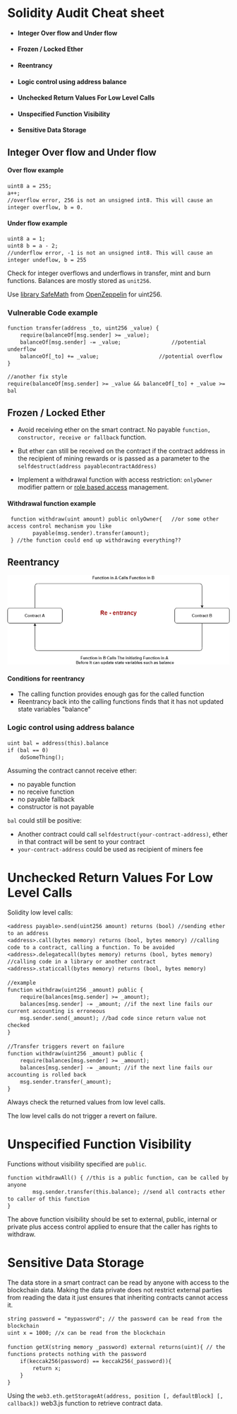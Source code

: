 # Solidity Audit Cheat sheet

* #### Integer Over flow and Under flow

* #### Frozen / Locked Ether

* #### Reentrancy

* #### Logic control using address balance

* #### Unchecked Return Values For Low Level Calls

* #### Unspecified Function Visibility

* #### Sensitive Data Storage

## Integer Over flow and Under flow 

#### Over flow example

 ```solidity
 uint8 a = 255;
 a++; 
 //overflow error, 256 is not an unsigned int8. This will cause an integer overflow, b = 0.    
 ```

#### Under flow example

```solidity
uint8 a = 1;
uint8 b = a - 2; 
//underflow error, -1 is not an unsigned int8. This will cause an integer undeflow, b = 255
```



Check for integer overflows and underflows in transfer, mint and burn functions. Balances are mostly stored as `unit256`. 

Use [library SafeMath](https://github.com/OpenZeppelin/openzeppelin-contracts/blob/master/contracts/utils/math/SafeMath.sol) from [OpenZeppelin](https://github.com/OpenZeppelin/openzeppelin-contracts) for uint256.

### Vulnerable Code example

```solidity
function transfer(address _to, uint256 _value) {
    require(balanceOf[msg.sender] >= _value);
    balanceOf[msg.sender] -= _value; 				//potential underflow
    balanceOf[_to] += _value; 					//potential overflow 
}
```

```solidity
//another fix style
require(balanceOf[msg.sender] >= _value && balanceOf[_to] + _value >= bal
```

## Frozen / Locked Ether 

* Avoid receiving ether on the smart contract. No payable `function, constructor, receive or fallback` function.

* But ether can still be received on the contract if the contract address in the recipient of mining rewards or is passed as a parameter to the `selfdestruct(address payablecontractAddress)`

* Implement a withdrawal function with access restriction: `onlyOwner` modifier pattern or [role based access](https://docs.openzeppelin.com/contracts/4.x/api/access) management.

#### Withdrawal function example

``` solidity
 function withdraw(uint amount) public onlyOwner{	//or some other access control mechanism you like
        payable(msg.sender).transfer(amount);
 } //the function could end up withdrawing everything??
```

##  Reentrancy 

![](https://github.com/masaa-masaa/solidity-audit-cheatsheet/blob/main/re-entrancy.png)

#### Conditions for reentrancy

* The calling function provides enough gas for the called function
* Reentrancy back into the calling functions finds that it has not updated state variables "balance"

### Logic control using address balance  

```solidity
uint bal = address(this).balance
if (bal == 0) 
	doSomeThing(); 
```

Assuming the contract cannot receive ether:

* no payable function
* no receive function
* no payable fallback
* constructor is not payable

`bal` could still be positive:

* Another contract could call `selfdestruct(your-contract-address)`, ether in that contract will be sent to your contract
* `your-contract-address` could be used as recipient of miners fee

# Unchecked Return Values For Low Level Calls  

Solidity low level calls:

```solidity
<address payable>.send(uint256 amount) returns (bool) //sending ether to an address
<address>.call(bytes memory) returns (bool, bytes memory) //calling code to a contract, calling a function. To be avoided
<address>.delegatecall(bytes memory) returns (bool, bytes memory) //calling code in a library or another contract
<address>.staticcall(bytes memory) returns (bool, bytes memory)

//example
function withdraw(uint256 _amount) public {
	require(balances[msg.sender] >= _amount);
	balances[msg.sender] -= _amount; //if the next line fails our current accounting is erroneous
	msg.sender.send(_amount); //bad code since return value not checked
}

//Transfer triggers revert on failure
function withdraw(uint256 _amount) public {
	require(balances[msg.sender] >= _amount);
	balances[msg.sender] -= _amount; //if the next line fails our accounting is rolled back
	msg.sender.transfer(_amount);
}
```

Always check the returned values from low level calls.

The low level calls do not trigger a revert on failure. 

# Unspecified Function Visibility

Functions without visibility specified are `public`.

```solidity
function withdrawAll() { //this is a public function, can be called by anyone
        msg.sender.transfer(this.balance); //send all contracts ether to caller of this function
}
```

The above function visibility should be set to external, public, internal or private plus access control applied to ensure that the caller has rights to withdraw.

# Sensitive Data Storage

The data store in a smart contract can be read by anyone with access to the blockchain data. Making the data private does not restrict external parties from reading the data it just ensures that inheriting contracts cannot access it.

```solidity
string password = "mypassword"; // the password can be read from the blockchain
uint x = 1000; //x can be read from the blockchain

function getX(string memory _password) external returns(uint){ // the functions protects nothing with the password
	if(keccak256(password) == keccak256(_password)){
		return x;
	}
}
```

Using the `web3.eth.getStorageAt(address, position [, defaultBlock] [, callback])` web3.js function to retrieve contract data.




